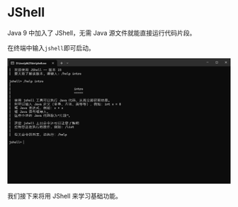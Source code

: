 # JShell

Java 9 中加入了 JShell，无需 Java 源文件就能直接运行代码片段。

在终端中输入`jshell`即可启动。

![jshell](img/jshell.png)

我们接下来将用 JShell 来学习基础功能。
